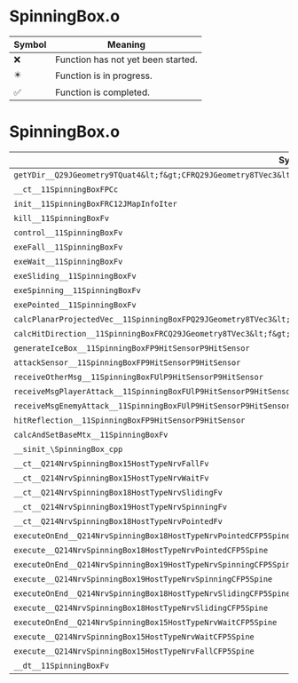 # SpinningBox.o
| Symbol | Meaning 
| ------------- | ------------- 
| :x: | Function has not yet been started. 
| :eight_pointed_black_star: | Function is in progress. 
| :white_check_mark: | Function is completed. 


# SpinningBox.o
| Symbol | Decompiled? |
| ------------- | ------------- |
| `getYDir__Q29JGeometry9TQuat4&lt;f&gt;CFRQ29JGeometry8TVec3&lt;f&gt;` | :x: |
| `__ct__11SpinningBoxFPCc` | :x: |
| `init__11SpinningBoxFRC12JMapInfoIter` | :x: |
| `kill__11SpinningBoxFv` | :x: |
| `control__11SpinningBoxFv` | :x: |
| `exeFall__11SpinningBoxFv` | :x: |
| `exeWait__11SpinningBoxFv` | :x: |
| `exeSliding__11SpinningBoxFv` | :x: |
| `exeSpinning__11SpinningBoxFv` | :x: |
| `exePointed__11SpinningBoxFv` | :x: |
| `calcPlanarProjectedVec__11SpinningBoxFPQ29JGeometry8TVec3&lt;f&gt;RCQ29JGeometry8TVec3&lt;f&gt;RCQ29JGeometry8TVec3&lt;f&gt;` | :x: |
| `calcHitDirection__11SpinningBoxFRCQ29JGeometry8TVec3&lt;f&gt;` | :x: |
| `generateIceBox__11SpinningBoxFP9HitSensorP9HitSensor` | :x: |
| `attackSensor__11SpinningBoxFP9HitSensorP9HitSensor` | :x: |
| `receiveOtherMsg__11SpinningBoxFUlP9HitSensorP9HitSensor` | :x: |
| `receiveMsgPlayerAttack__11SpinningBoxFUlP9HitSensorP9HitSensor` | :x: |
| `receiveMsgEnemyAttack__11SpinningBoxFUlP9HitSensorP9HitSensor` | :x: |
| `hitReflection__11SpinningBoxFP9HitSensorP9HitSensor` | :x: |
| `calcAndSetBaseMtx__11SpinningBoxFv` | :x: |
| `__sinit_\SpinningBox_cpp` | :x: |
| `__ct__Q214NrvSpinningBox15HostTypeNrvFallFv` | :x: |
| `__ct__Q214NrvSpinningBox15HostTypeNrvWaitFv` | :x: |
| `__ct__Q214NrvSpinningBox18HostTypeNrvSlidingFv` | :x: |
| `__ct__Q214NrvSpinningBox19HostTypeNrvSpinningFv` | :x: |
| `__ct__Q214NrvSpinningBox18HostTypeNrvPointedFv` | :x: |
| `executeOnEnd__Q214NrvSpinningBox18HostTypeNrvPointedCFP5Spine` | :x: |
| `execute__Q214NrvSpinningBox18HostTypeNrvPointedCFP5Spine` | :x: |
| `executeOnEnd__Q214NrvSpinningBox19HostTypeNrvSpinningCFP5Spine` | :x: |
| `execute__Q214NrvSpinningBox19HostTypeNrvSpinningCFP5Spine` | :x: |
| `executeOnEnd__Q214NrvSpinningBox18HostTypeNrvSlidingCFP5Spine` | :x: |
| `execute__Q214NrvSpinningBox18HostTypeNrvSlidingCFP5Spine` | :x: |
| `executeOnEnd__Q214NrvSpinningBox15HostTypeNrvWaitCFP5Spine` | :x: |
| `execute__Q214NrvSpinningBox15HostTypeNrvWaitCFP5Spine` | :x: |
| `execute__Q214NrvSpinningBox15HostTypeNrvFallCFP5Spine` | :x: |
| `__dt__11SpinningBoxFv` | :x: |
